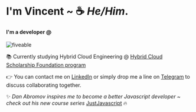 #  I'm Vincent ~  :coffee:  *He/Him*.  

#### I'm a developer @
![fiveable](https://media-exp1.licdn.com/dms/image/C560BAQGCJ4PG0WVumA/company-logo_200_200/0?e=2159024400&v=beta&t=fp-1NCkPLGDZ_VRVew6EHkBhdyH4biu8BzkBk25N97I)

:books: Currently studying Hybrid Cloud Engineering @ [Hybrid Cloud Scholarship Foundation program](https://classroom.udacity.com/nanodegrees/nd321-1/syllabus/core-curriculum)

:point_right: You can contact me on [LinkedIn](https://www.linkedin.com/in/vincentvinnybattaglia) or simply drop me a line on [Telegram](https://t.me/vbattaglia) to discuss collaborating together.

:sparkles: *Dan Abromov inspires me to become a better Javascript developer ~ check out his new course series* [JustJavascript](https://justjavascript.com/)  :fire:

![]()
      

    


